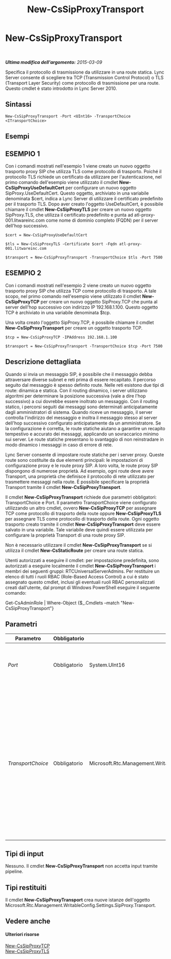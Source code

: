 ﻿---
title: New-CsSipProxyTransport
TOCTitle: New-CsSipProxyTransport
ms:assetid: 68587257-d666-429a-bf2d-f8a2b46f1f09
ms:mtpsurl: https://technet.microsoft.com/it-it/library/Gg398489(v=OCS.15)
ms:contentKeyID: 49300843
ms.date: 08/24/2015
mtps_version: v=OCS.15
ms.translationtype: HT
---

# New-CsSipProxyTransport

 

_**Ultima modifica dell'argomento:** 2015-03-09_

Specifica il protocollo di trasmissione da utilizzare in una route statica. Lync Server consente di scegliere tra TCP (Transmission Control Protocol) o TLS (Transport Layer Security) come protocollo di trasmissione per una route. Questo cmdlet è stato introdotto in Lync Server 2010.

## Sintassi

    New-CsSipProxyTransport -Port <UInt16> -TransportChoice <ITransportChoice>

## Esempi

## ESEMPIO 1

Con i comandi mostrati nell'esempio 1 viene creato un nuovo oggetto trasporto proxy SIP che utilizza TLS come protocollo di trasporto. Poiché il protocollo TLS richiede un certificato da utilizzare per l'autenticazione, nel primo comando dell'esempio viene utilizzato il cmdlet **New-CsSipProxyUseDefaultCert** per configurare un nuovo oggetto SipProxy.UseDefaultCert. Questo oggetto, archiviato in una variabile denominata $cert, indica a Lync Server di utilizzare il certificato predefinito per il trasporto TLS. Dopo aver creato l'oggetto UseDefaultCert, è possibile chiamare il cmdlet **New-CsSipProxyTLS** per creare un nuovo oggetto SipProxy.TLS, che utilizza il certificato predefinito e punta ad atl-proxy-001.litwareinc.com come nome di dominio completo (FQDN) per il server dell'hop successivo.

    $cert = New-CsSipProxyUseDefaultCert
    
    $tls = New-CsSipProxyTLS -Certificate $cert -Fqdn atl-proxy-001.litwareinc.com
    
    $transport = New-CsSipProxyTransport -TransportChoice $tls -Port 7500

## ESEMPIO 2

Con i comandi mostrati nell'esempio 2 viene creato un nuovo oggetto trasporto proxy SIP che utilizza TCP come protocollo di trasporto. A tale scopo, nel primo comando nell'esempio viene utilizzato il cmdlet **New-CsSipProxyTCP** per creare un nuovo oggetto SipProxy.TCP che punta al server dell'hop successivo con indirizzo IP 192.168.1.100. Questo oggetto TCP è archiviato in una variabile denominata $tcp.

Una volta creato l'oggetto SipProxy.TCP, è possibile chiamare il cmdlet **New-CsSipProxyTransport** per creare un oggetto trasporto TCP.

    $tcp = New-CsSipProxyTCP -IPAddress 192.168.1.100
    
    $transport = New-CsSipProxyTransport -TransportChoice $tcp -Port 7500

## Descrizione dettagliata

Quando si invia un messaggio SIP, è possibile che il messaggio debba attraversare diverse subnet e reti prima di essere recapitato. Il percorso seguito dal messaggio è spesso definito route. Nelle reti esistono due tipi di route: dinamica e statica. Con il routing dinamico, i server utilizzano algoritmi per determinare la posizione successiva (vale a dire l'hop successivo) a cui dovrebbe essere inoltrato un messaggio. Con il routing statico, i percorsi seguiti dai messaggi sono determinati anticipatamente dagli amministratori di sistema. Quando riceve un messaggio, il server controlla l'indirizzo del messaggio e inoltra il messaggio stesso al server dell'hop successivo configurato anticipatamente da un amministratore. Se la configurazione è corretta, le route statiche aiutano a garantire un recapito tempestivo e accurato dei messaggi, applicando un sovraccarico minimo sui server. Le route statiche presentano lo svantaggio di non reinstradare in modo dinamico i messaggi in caso di errore di rete.

Lync Server consente di impostare route statiche per i server proxy. Queste route sono costituite da due elementi principali: le impostazioni di configurazione proxy e le route proxy SIP. A loro volta, le route proxy SIP dispongono di numerose proprietà. Ad esempio, ogni route deve avere Transport, una proprietà che definisce il protocollo di rete utilizzato per trasmettere messaggi nella route. È possibile specificare la proprietà Transport tramite il cmdlet **New-CsSipProxyTransport**.

Il cmdlet **New-CsSipProxyTransport** richiede due parametri obbligatori: TransportChoice e Port. Il parametro TransportChoice viene configurato utilizzando un altro cmdlet, ovvero **New-CsSipProxyTCP** per assegnare TCP come protocollo di trasporto della route oppure **New-CsSipProxyTLS** per assegnare TLS come protocollo di trasporto della route. Ogni oggetto trasporto creato tramite il cmdlet **New-CsSipProxyTransport** deve essere salvato in una variabile. Tale variabile deve quindi essere utilizzata per configurare la proprietà Transport di una route proxy SIP.

Non è necessario utilizzare il cmdlet **New-CsSipProxyTransport** se si utilizza il cmdlet **New-CsStaticRoute** per creare una route statica.

Utenti autorizzati a eseguire il cmdlet: per impostazione predefinita, sono autorizzati a eseguire localmente il cmdlet **New-CsSipProxyTransport** i membri dei seguenti gruppi: RTCUniversalServerAdmins. Per restituire un elenco di tutti i ruoli RBAC (Role-Based Access Control) a cui è stato assegnato questo cmdlet, inclusi gli eventuali ruoli RBAC personalizzati creati dall'utente, dal prompt di Windows PowerShell eseguire il seguente comando:

Get-CsAdminRole | Where-Object {$\_.Cmdlets –match "New-CsSipProxyTransport"}

## Parametri


<table>
<colgroup>
<col style="width: 25%" />
<col style="width: 25%" />
<col style="width: 25%" />
<col style="width: 25%" />
</colgroup>
<thead>
<tr class="header">
<th>Parametro</th>
<th>Obbligatorio</th>
<th>Tipo</th>
<th>Descrizione</th>
</tr>
</thead>
<tbody>
<tr class="odd">
<td><p><em>Port</em></p></td>
<td><p>Obbligatorio</p></td>
<td><p>System.UInt16</p></td>
<td><p>Numero di porta utilizzato per il routing SIP. Ad esempio: -Port 7742.</p></td>
</tr>
<tr class="even">
<td><p><em>TransportChoice</em></p></td>
<td><p>Obbligatorio</p></td>
<td><p>Microsoft.Rtc.Management.WritableConfig.Settings.SipProxy.ITransportChoice</p></td>
<td><p>Indica il protocollo di trasmissione, TCP o TLS, da utilizzare per la route statica. Per utilizzare il protocollo TCP, creare un oggetto trasporto utilizzando il cmdlet <strong>New-CsSipProxyTCP</strong>. Per utilizzare il protocollo TLS, creare un oggetto trasporto utilizzando il cmdlet <strong>New-CsSipProxyTLS</strong>.</p></td>
</tr>
</tbody>
</table>


## Tipi di input

Nessuno. Il cmdlet **New-CsSipProxyTransport** non accetta input tramite pipeline.

## Tipi restituiti

Il cmdlet **New-CsSipProxyTransport** crea nuove istanze dell'oggetto Microsoft.Rtc.Management.WritableConfig.Settings.SipProxy.Transport.

## Vedere anche

#### Ulteriori risorse

[New-CsSipProxyTCP](new-cssipproxytcp.md)  
[New-CsSipProxyTLS](new-cssipproxytls.md)

